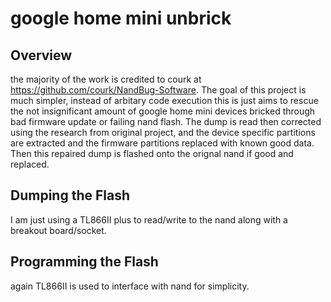 # google home mini unbrick

## Overview

the majority of the work is credited to courk at https://github.com/courk/NandBug-Software. The goal of this project is much simpler, instead of arbitary code execution this is just aims to rescue the not insignificant amount of google home mini devices bricked through bad firmware update or failing nand flash. The dump is read then corrected using the research from original project, and the device specific partitions are extracted and the firmware partitions replaced with known good data. Then this repaired dump is flashed onto the orignal nand if good and replaced. 
## Dumping the Flash
I am just using a TL866II plus to read/write to the nand along with a breakout board/socket. 
## Programming the Flash
again TL866II is used to interface with nand for simplicity. 

